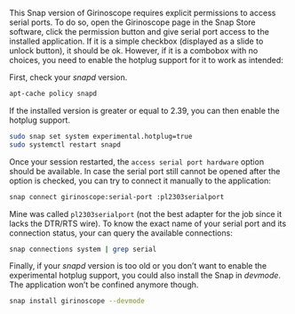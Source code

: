 This Snap version of Girinoscope requires explicit permissions to access serial ports.
To do so, open the Girinoscope page in the Snap Store software,
click the permission button and give serial port access to the installed application.
If it is a simple checkbox (displayed as a slide to unlock button), it should be ok.
However, if it is a combobox with no choices, you need to enable the hotplug support for it to work as intended:

First, check your _snapd_ version.

``` bash
apt-cache policy snapd
```

If the installed version is greater or equal to 2.39,
you can then enable the hotplug support.

``` bash
sudo snap set system experimental.hotplug=true
sudo systemctl restart snapd
```

Once your session restarted, the `access serial port hardware` option should be available.
In case the serial port still cannot be opened after the option is checked,
you can try to connect it manually to the application:

``` bash
snap connect girinoscope:serial-port :pl2303serialport
```

Mine was called `pl2303serialport` (not the best adapter for the job since it lacks the DTR/RTS wire).
To know the exact name of your serial port and its connection status,
your can query the available connections:

``` bash
snap connections system | grep serial
```

Finally, if your _snapd_ version is too old or you don’t want to enable the experimental hotplug support,
you could also install the Snap in _devmode_.
The application won’t be confined anymore though.

``` bash
snap install girinoscope --devmode
